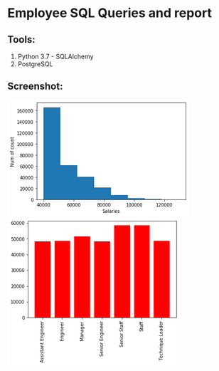 # Employee SQL Queries and report



## **Tools:**

1. Python 3.7 - SQLAlchemy
2. PostgreSQL


## **Screenshot:**
![salaries.png](https://github.com/whysoq520/EmployeeSQL/blob/master/images/salaries.png)
![titlesalaries.png](https://github.com/whysoq520/EmployeeSQL/blob/master/images/title%20salaries.png)
